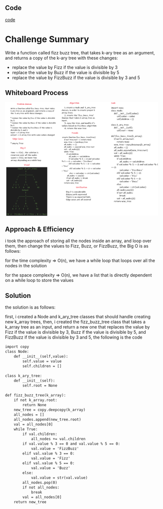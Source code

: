 ## Code

[code](tree_fizz_buzz/tree_fizz_buzz.py)

# Challenge Summary
Write a function called fizz buzz tree, that takes  k-ary tree as an argument, and returns a copy of the  k-ary tree with these changes:

* replace the value by Fizz if the value is divisible by 3
* replace the value by Buzz if the value is divisible by 5
* replace the value by FizzBuzz if the value is divisible by 3 and 5

## Whiteboard Process

![d](resources/cc18.png)

## Approach & Efficiency

i took the approach of storing all the nodes inside an array, and loop over them, then change the values to Fizz, Buzz, or FizzBuzz, the Big O is as follows:

for the time complexity => O(n), we have a while loop that loops over all the nodes in the solution

for the space complexity  => O(n), we have a list that is directly dependent on a while loop to store the values

## Solution

the solution is as follows:

first, i created a Node and k_ary_tree classes that should handle creating new k_array trees, then, i created the fizz_buzz_tree class that takes a k_array tree as an input, and return a new one that replaces the value by Fizz if the value is divisible by 3, Buzz if the value is divisible by 5, and FizzBuzz if the value is divisible by 3 and 5, the following is the code

```
import copy
class Node:
    def __init__(self,value):
        self.value = value
        self.children = []

class k_ary_tree:
    def __init__(self):
        self.root = None

def fizz_buzz_tree(k_array):
    if not k_array.root:
        return None
    new_tree = copy.deepcopy(k_array)
    all_nodes = []
    all_nodes.append(new_tree.root)
    val = all_nodes[0]
    while True:
        if val.children:
            all_nodes += val.children
        if val.value % 3 == 0 and val.value % 5 == 0:
            val.value = 'FizzBuzz'
        elif val.value % 3 == 0:
            val.value = 'Fizz'
        elif val.value % 5 == 0:
            val.value = 'Buzz'
        else:
            val.value = str(val.value)
        all_nodes.pop(0)
        if not all_nodes:
            break
        val = all_nodes[0]
    return new_tree
```